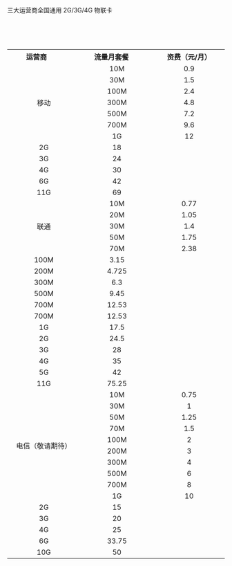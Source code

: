 三大运营商全国通用 2G/3G/4G 物联卡

<table>
    <tr>
        <th width="300px">运营商</td> 
        <th width="300px">流量月套餐</td>
	      <th width="300px">资费（元/月）</td> 		
   </tr>
   <tr>
        <td rowspan="7" align="center">移动</td> 
				<td align="center">10M</td>
			  <td align="center">0.9</td>
   </tr>
   <tr>
        <td align="center">30M</td> 
				<td align="center">1.5</td>
   </tr>
   <tr>
        <td align="center">100M</td> 
				<td align="center">2.4</td>
   </tr>
   <tr>
        <td align="center">300M</td> 
				<td align="center">4.8</td>
   </tr>
   <tr>
        <td align="center">500M</td> 
				<td align="center">7.2</td>
   </tr>
   <tr>
        <td align="center">700M</td> 
				<td align="center">9.6</td>
   </tr>
  <tr>
        <td align="center">1G</td> 
				<td align="center">12</td>
   </tr>
	<tr>
        <td align="center">2G</td> 
				<td align="center">18</td>
   </tr>
	<tr>
        <td align="center">3G</td> 
				<td align="center">24</td>
   </tr>
	<tr>
        <td align="center">4G</td> 
				<td align="center">30</td>
   </tr>
	<tr>
        <td align="center">6G</td> 
				<td align="center">42</td>
   </tr>
	<tr>
        <td align="center">11G</td> 
				<td align="center">69</td>
   </tr>
  <tr>
     <td rowspan="5" align="center">联通</td> 
				<td align="center">10M</td>
			  <td align="center">0.77</td>
   </tr>
   <tr>
        <td align="center">20M</td> 
				<td align="center">1.05</td>
   </tr>
   <tr>
        <td align="center">30M</td> 
				<td align="center">1.4</td>
   </tr>
  <tr>
        <td align="center">50M</td> 
				<td align="center">1.75</td>
   </tr>
  <tr>
        <td align="center">70M</td> 
				<td align="center">2.38</td>
   </tr>
  <tr>
        <td align="center">100M</td> 
				<td align="center">3.15</td>
   </tr>
  <tr>
        <td align="center">200M</td> 
				<td align="center">4.725</td>
   </tr>
  <tr>
        <td align="center">300M</td> 
				<td align="center">6.3</td>
   </tr>
  <tr>
        <td align="center">500M</td> 
				<td align="center">9.45</td>
   </tr>
  <tr>
        <td align="center">700M</td> 
				<td align="center">12.53</td>
   </tr>
  <tr>
        <td align="center">700M</td> 
				<td align="center">12.53</td>
   </tr>
  <tr>
        <td align="center">1G</td> 
				<td align="center">17.5</td>
   </tr>
	<tr>
        <td align="center">2G</td> 
				<td align="center">24.5</td>
   </tr>
	<tr>
        <td align="center">3G</td> 
				<td align="center">28</td>
   </tr>
	<tr>
        <td align="center">4G</td> 
				<td align="center">35</td>
   </tr>
	<tr>
        <td align="center">5G</td> 
				<td align="center">42</td>
   </tr>
	<tr>
        <td align="center">11G</td> 
				<td align="center">75.25</td>
   </tr>
	 <tr>
	     <td rowspan="10" align="center">电信（敬请期待）</td> 
        <td align="center">10M</td> 
				<td align="center">0.75</td>
   </tr>
   <tr>
        <td align="center">30M</td> 
				<td align="center">1</td>
   </tr>
   <tr>
        <td align="center">50M</td> 
				<td align="center">1.25</td>
   </tr>
   <tr>
        <td align="center">70M</td> 
				<td align="center">1.5</td>
   </tr>
   <tr>
        <td align="center">100M</td> 
				<td align="center">2</td>
   </tr>
   <tr>
        <td align="center">200M</td> 
				<td align="center">3</td>
   </tr>
   <tr>
        <td align="center">300M</td> 
				<td align="center">4</td>
   </tr>
   <tr>
        <td align="center">500M</td> 
				<td align="center">6</td>
   </tr>
   <tr>
        <td align="center">700M</td> 
				<td align="center">8</td>
   </tr>
   <tr>
        <td align="center">1G</td> 
				<td align="center">10</td>
   </tr>
   <tr>
        <td align="center">2G</td> 
				<td align="center">15</td>
   </tr>
   <tr>
        <td align="center">3G</td> 
				<td align="center">20</td>
   </tr>
  <tr>
        <td align="center">4G</td> 
				<td align="center">25</td>
   </tr>
	<tr>
        <td align="center">6G</td> 
				<td align="center">33.75</td>
   </tr>
	<tr>
        <td align="center">10G</td> 
				<td align="center">50</td>
   </tr>
</table>
